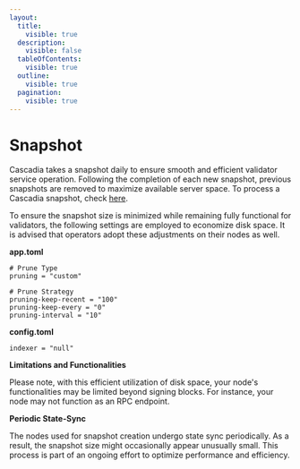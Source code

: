 ```yaml
---
layout:
  title:
    visible: true
  description:
    visible: false
  tableOfContents:
    visible: true
  outline:
    visible: true
  pagination:
    visible: true
---
```


# Snapshot

Cascadia takes a snapshot daily to ensure smooth and efficient validator service operation. Following the completion of each new snapshot, previous snapshots are removed to maximize available server space. To process a Cascadia snapshot, check [here](https://cascadia.gitbook.io/gitbook/network/snapshot/installation).

To ensure the snapshot size is minimized while remaining fully functional for validators, the following settings are employed to economize disk space.  It is advised that operators adopt these adjustments on their nodes as well.

**app.toml**

```
# Prune Type
pruning = "custom"

# Prune Strategy
pruning-keep-recent = "100"
pruning-keep-every = "0"
pruning-interval = "10"
```

**config.toml**

```
indexer = "null"
```



**Limitations and Functionalities**

Please note, with this efficient utilization of disk space, your node's functionalities may be limited beyond signing blocks. For instance, your node may not function as an RPC endpoint.



**Periodic State-Sync**

The nodes used for snapshot creation undergo state sync periodically. As a result, the snapshot size might occasionally appear unusually small. This process is part of an ongoing effort to optimize performance and efficiency.
